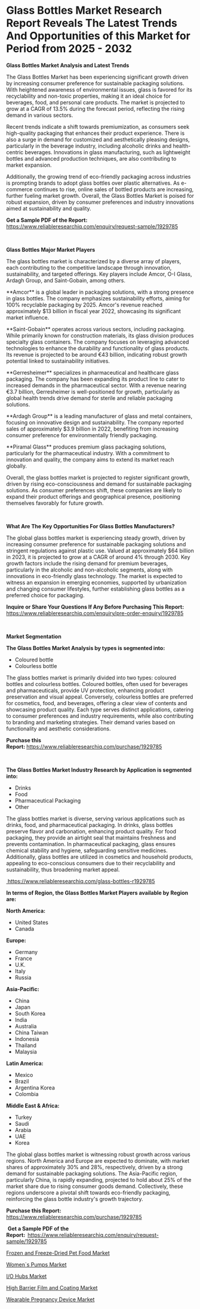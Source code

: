 <p><h1>Glass Bottles Market Research Report Reveals The Latest Trends And Opportunities of this Market for Period from 2025 - 2032</h1></p><p><strong>Glass Bottles Market Analysis and Latest Trends</strong></p>
<p><p>The Glass Bottles Market has been experiencing significant growth driven by increasing consumer preference for sustainable packaging solutions. With heightened awareness of environmental issues, glass is favored for its recyclability and non-toxic properties, making it an ideal choice for beverages, food, and personal care products. The market is projected to grow at a CAGR of 13.5% during the forecast period, reflecting the rising demand in various sectors.</p><p>Recent trends indicate a shift towards premiumization, as consumers seek high-quality packaging that enhances their product experience. There is also a surge in demand for customized and aesthetically pleasing designs, particularly in the beverage industry, including alcoholic drinks and health-centric beverages. Innovations in glass manufacturing, such as lightweight bottles and advanced production techniques, are also contributing to market expansion.</p><p>Additionally, the growing trend of eco-friendly packaging across industries is prompting brands to adopt glass bottles over plastic alternatives. As e-commerce continues to rise, online sales of bottled products are increasing, further fueling market growth. Overall, the Glass Bottles Market is poised for robust expansion, driven by consumer preferences and industry innovations aimed at sustainability and quality.</p></p>
<p><strong>Get a Sample PDF of the Report:&nbsp;</strong> <a href="https://www.reliableresearchiq.com/enquiry/request-sample/1929785?utm_campaign=1896&utm_medium=2&utm_source=Github&utm_content=ia&utm_term=30012025&utm_id=glass-bottles">https://www.reliableresearchiq.com/enquiry/request-sample/1929785</a></p>
<p>&nbsp;</p>
<p><strong>Glass Bottles Major Market Players</strong></p>
<p><p>The glass bottles market is characterized by a diverse array of players, each contributing to the competitive landscape through innovation, sustainability, and targeted offerings. Key players include Amcor, O-I Glass, Ardagh Group, and Saint-Gobain, among others.</p><p>**Amcor** is a global leader in packaging solutions, with a strong presence in glass bottles. The company emphasizes sustainability efforts, aiming for 100% recyclable packaging by 2025. Amcor's revenue reached approximately $13 billion in fiscal year 2022, showcasing its significant market influence.</p><p>**Saint-Gobain** operates across various sectors, including packaging. While primarily known for construction materials, its glass division produces specialty glass containers. The company focuses on leveraging advanced technologies to enhance the durability and functionality of glass products. Its revenue is projected to be around €43 billion, indicating robust growth potential linked to sustainability initiatives.</p><p>**Gerresheimer** specializes in pharmaceutical and healthcare glass packaging. The company has been expanding its product line to cater to increased demands in the pharmaceutical sector. With a revenue nearing €3.7 billion, Gerresheimer is well-positioned for growth, particularly as global health trends drive demand for sterile and reliable packaging solutions.</p><p>**Ardagh Group** is a leading manufacturer of glass and metal containers, focusing on innovative design and sustainability. The company reported sales of approximately $3.9 billion in 2022, benefiting from increasing consumer preference for environmentally friendly packaging.</p><p>**Piramal Glass** produces premium glass packaging solutions, particularly for the pharmaceutical industry. With a commitment to innovation and quality, the company aims to extend its market reach globally.</p><p>Overall, the glass bottles market is projected to register significant growth, driven by rising eco-consciousness and demand for sustainable packaging solutions. As consumer preferences shift, these companies are likely to expand their product offerings and geographical presence, positioning themselves favorably for future growth.</p></p>
<p>&nbsp;</p>
<p><strong>What Are The Key Opportunities For Glass Bottles Manufacturers?</strong></p>
<p><p>The global glass bottles market is experiencing steady growth, driven by increasing consumer preference for sustainable packaging solutions and stringent regulations against plastic use. Valued at approximately $64 billion in 2023, it is projected to grow at a CAGR of around 4% through 2030. Key growth factors include the rising demand for premium beverages, particularly in the alcoholic and non-alcoholic segments, along with innovations in eco-friendly glass technology. The market is expected to witness an expansion in emerging economies, supported by urbanization and changing consumer lifestyles, further establishing glass bottles as a preferred choice for packaging.</p></p>
<p><strong>Inquire or Share Your Questions If Any Before Purchasing This Report:</strong> <a href="https://www.reliableresearchiq.com/enquiry/pre-order-enquiry/1929785?utm_campaign=1896&utm_medium=2&utm_source=Github&utm_content=ia&utm_term=30012025&utm_id=glass-bottles">https://www.reliableresearchiq.com/enquiry/pre-order-enquiry/1929785</a></p>
<p>&nbsp;</p>
<p><strong>Market Segmentation</strong></p>
<p><strong>The Glass Bottles Market Analysis by types is segmented into:</strong></p>
<p><ul><li>Coloured bottle</li><li>Colourless bottle</li></ul></p>
<p><p>The glass bottles market is primarily divided into two types: coloured bottles and colourless bottles. Coloured bottles, often used for beverages and pharmaceuticals, provide UV protection, enhancing product preservation and visual appeal. Conversely, colourless bottles are preferred for cosmetics, food, and beverages, offering a clear view of contents and showcasing product quality. Each type serves distinct applications, catering to consumer preferences and industry requirements, while also contributing to branding and marketing strategies. Their demand varies based on functionality and aesthetic considerations.</p></p>
<p><strong>Purchase this Report:&nbsp;</strong><a href="https://www.reliableresearchiq.com/purchase/1929785?utm_campaign=1896&utm_medium=2&utm_source=Github&utm_content=ia&utm_term=30012025&utm_id=glass-bottles">https://www.reliableresearchiq.com/purchase/1929785</a></p>
<p>&nbsp;</p>
<p><strong>The Glass Bottles Market Industry Research by Application is segmented into:</strong></p>
<p><ul><li>Drinks</li><li>Food</li><li>Pharmaceutical Packaging</li><li>Other</li></ul></p>
<p><p>The glass bottles market is diverse, serving various applications such as drinks, food, and pharmaceutical packaging. In drinks, glass bottles preserve flavor and carbonation, enhancing product quality. For food packaging, they provide an airtight seal that maintains freshness and prevents contamination. In pharmaceutical packaging, glass ensures chemical stability and hygiene, safeguarding sensitive medicines. Additionally, glass bottles are utilized in cosmetics and household products, appealing to eco-conscious consumers due to their recyclability and sustainability, thus broadening market appeal.</p></p>
<p><a href="https://www.reliableresearchiq.com/glass-bottles-r1929785?utm_campaign=1896&utm_medium=2&utm_source=Github&utm_content=ia&utm_term=30012025&utm_id=glass-bottles">&nbsp;https://www.reliableresearchiq.com/glass-bottles-r1929785</a></p>
<p><strong>In terms of Region, the Glass Bottles Market Players available by Region are:</strong></p>
<p>
    <p> <strong> North America: </strong>
        <ul>
            <li>United States</li>
            <li>Canada</li>
        </ul>
        </p> 
    <p> <strong> Europe: </strong>
        <ul>
            <li>Germany</li>
            <li>France</li>
            <li>U.K.</li>
            <li>Italy</li>
            <li>Russia</li>
        </ul>
        </p> 
    <p> <strong> Asia-Pacific: </strong>
        <ul>
            <li>China</li>
            <li>Japan</li>
            <li>South Korea</li>
            <li>India</li>
            <li>Australia</li>
            <li>China Taiwan</li>
            <li>Indonesia</li>
            <li>Thailand</li>
            <li>Malaysia</li>
        </ul>
        </p> 
    <p> <strong> Latin America: </strong>
        <ul>
            <li>Mexico</li>
            <li>Brazil</li>
            <li>Argentina Korea</li>
            <li>Colombia</li>
        </ul>
        </p> 
    <p> <strong> Middle East & Africa: </strong>
        <ul>
            <li>Turkey</li>
            <li>Saudi</li>
            <li>Arabia</li>
            <li>UAE</li>
            <li>Korea</li>
        </ul>
    </p>
    </p>
<p><p>The global glass bottles market is witnessing robust growth across various regions. North America and Europe are expected to dominate, with market shares of approximately 30% and 28%, respectively, driven by a strong demand for sustainable packaging solutions. The Asia-Pacific region, particularly China, is rapidly expanding, projected to hold about 25% of the market share due to rising consumer goods demand. Collectively, these regions underscore a pivotal shift towards eco-friendly packaging, reinforcing the glass bottle industry's growth trajectory.</p></p>
<p><strong>Purchase this Report: </strong><a href="https://www.reliableresearchiq.com/purchase/1929785?utm_campaign=1896&utm_medium=2&utm_source=Github&utm_content=ia&utm_term=30012025&utm_id=glass-bottles">https://www.reliableresearchiq.com/purchase/1929785</a></p>
<p>&nbsp;<strong>Get a Sample PDF of the Report:&nbsp;&nbsp;</strong><a href="https://www.reliableresearchiq.com/enquiry/request-sample/1929785?utm_campaign=1896&utm_medium=2&utm_source=Github&utm_content=ia&utm_term=30012025&utm_id=glass-bottles">https://www.reliableresearchiq.com/enquiry/request-sample/1929785</a></p>
<p><strong></strong></p>
<p><p><a href="https://www.linkedin.com/pulse/based-recent-market-research-frozen-freeze-dried-pet-food-hp1cc?utm_campaign=1896&utm_medium=2&utm_source=Github&utm_content=ia&utm_term=30012025&utm_id=glass-bottles">Frozen and Freeze-Dried Pet Food Market</a></p><p><a href="https://www.linkedin.com/pulse/global-womens-pumps-market-set-grow-despite-change-trends-oi4jc?utm_campaign=1896&utm_medium=2&utm_source=Github&utm_content=ia&utm_term=30012025&utm_id=glass-bottles">Women`s Pumps Market</a></p><p><a href="https://www.linkedin.com/pulse/io-hubs-market-growth-insights-sales-channels-penetration-2dhmc?utm_campaign=1896&utm_medium=2&utm_source=Github&utm_content=ia&utm_term=30012025&utm_id=glass-bottles">I/O Hubs Market</a></p><p><a href="https://www.linkedin.com/pulse/high-barrier-film-coating-market-analysis-report-competitive-kntcc?utm_campaign=1896&utm_medium=2&utm_source=Github&utm_content=ia&utm_term=30012025&utm_id=glass-bottles">High Barrier Film and Coating Market</a></p><p><a href="https://www.linkedin.com/pulse/wearable-pregnancy-device-market-report-financial-overview-jjigc?utm_campaign=1896&utm_medium=2&utm_source=Github&utm_content=ia&utm_term=30012025&utm_id=glass-bottles">Wearable Pregnancy Device Market</a></p></p>